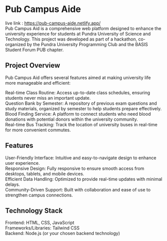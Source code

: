 <h1>Pub Campus Aide</h1>

live link : https://pub-campus-aide.netlify.app/ </br>
Pub Campus Aid is a comprehensive web platform designed to enhance the university experience for students at Pundra University of Science and Technology. This project was developed as part of a hackathon, co-organized by the Pundra University Programming Club and the BASIS Student Forum PUB chapter.
<h2>Project Overview</h2>

Pub Campus Aid offers several features aimed at making university life more manageable and efficient:

Real-time Class Routine: Access up-to-date class schedules, ensuring students never miss an important update. </br>
Question Bank by Semester: A repository of previous exam questions and study materials, organized by semester to help students prepare effectively.</br>
Blood Finding Service: A platform to connect students who need blood donations with potential donors within the university community.</br>
Real-time Bus Tracking: Track the location of university buses in real-time for more convenient commutes.</br>


<h2> Features</h2>

User-Friendly Interface: Intuitive and easy-to-navigate design to enhance user experience.</br>
Responsive Design: Fully responsive to ensure smooth access from desktops, tablets, and mobile devices.</br>
Efficient Data Handling: Optimized to provide real-time updates with minimal delays.</br>
Community-Driven Support: Built with collaboration and ease of use to strengthen campus connections.

<h2>Technology Stack</h2>

Frontend: HTML, CSS, JavaScript</br>
Frameworks/Libraries: Tailwind CSS</br>
Backend: Node.js (or your chosen backend technology)

